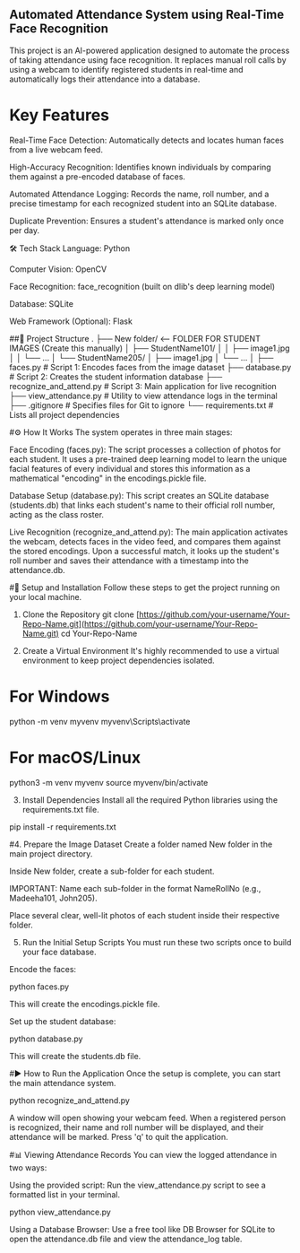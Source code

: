 ## Automated Attendance System using Real-Time Face Recognition
This project is an AI-powered application designed to automate the process of taking attendance using face recognition. It replaces manual roll calls by using a webcam to identify registered students in real-time and automatically logs their attendance into a database.

# Key Features
Real-Time Face Detection: Automatically detects and locates human faces from a live webcam feed.

High-Accuracy Recognition: Identifies known individuals by comparing them against a pre-encoded database of faces.

Automated Attendance Logging: Records the name, roll number, and a precise timestamp for each recognized student into an SQLite database.

Duplicate Prevention: Ensures a student's attendance is marked only once per day.



🛠️ Tech Stack
Language: Python

Computer Vision: OpenCV

Face Recognition: face_recognition (built on dlib's deep learning model)

Database: SQLite

Web Framework (Optional): Flask

##📂 Project Structure
.
├── New folder/                 <-- FOLDER FOR STUDENT IMAGES (Create this manually)
│   ├── StudentName101/
│   │   ├── image1.jpg
│   │   └── ...
│   └── StudentName205/
│       ├── image1.jpg
│       └── ...
│
├── faces.py                    # Script 1: Encodes faces from the image dataset
├── database.py                 # Script 2: Creates the student information database
├── recognize_and_attend.py     # Script 3: Main application for live recognition
├── view_attendance.py          # Utility to view attendance logs in the terminal
├── .gitignore                  # Specifies files for Git to ignore
└── requirements.txt            # Lists all project dependencies

#⚙️ How It Works
The system operates in three main stages:

Face Encoding (faces.py): The script processes a collection of photos for each student. It uses a pre-trained deep learning model to learn the unique facial features of every individual and stores this information as a mathematical "encoding" in the encodings.pickle file.

Database Setup (database.py): This script creates an SQLite database (students.db) that links each student's name to their official roll number, acting as the class roster.

Live Recognition (recognize_and_attend.py): The main application activates the webcam, detects faces in the video feed, and compares them against the stored encodings. Upon a successful match, it looks up the student's roll number and saves their attendance with a timestamp into the attendance.db.

#🚀 Setup and Installation
Follow these steps to get the project running on your local machine.

1. Clone the Repository
git clone [https://github.com/your-username/Your-Repo-Name.git](https://github.com/your-username/Your-Repo-Name.git)
cd Your-Repo-Name

2. Create a Virtual Environment
It's highly recommended to use a virtual environment to keep project dependencies isolated.

# For Windows
python -m venv myvenv
myvenv\Scripts\activate

# For macOS/Linux
python3 -m venv myvenv
source myvenv/bin/activate

3. Install Dependencies
Install all the required Python libraries using the requirements.txt file.

pip install -r requirements.txt

#4. Prepare the Image Dataset
Create a folder named New folder in the main project directory.

Inside New folder, create a sub-folder for each student.

IMPORTANT: Name each sub-folder in the format NameRollNo (e.g., Madeeha101, John205).

Place several clear, well-lit photos of each student inside their respective folder.

5. Run the Initial Setup Scripts
You must run these two scripts once to build your face database.

Encode the faces:

python faces.py

This will create the encodings.pickle file.

Set up the student database:

python database.py

This will create the students.db file.

#▶️ How to Run the Application
Once the setup is complete, you can start the main attendance system.

python recognize_and_attend.py

A window will open showing your webcam feed. When a registered person is recognized, their name and roll number will be displayed, and their attendance will be marked. Press 'q' to quit the application.

#📊 Viewing Attendance Records
You can view the logged attendance in two ways:

Using the provided script:
Run the view_attendance.py script to see a formatted list in your terminal.

python view_attendance.py

Using a Database Browser:
Use a free tool like DB Browser for SQLite to open the attendance.db file and view the attendance_log table.
